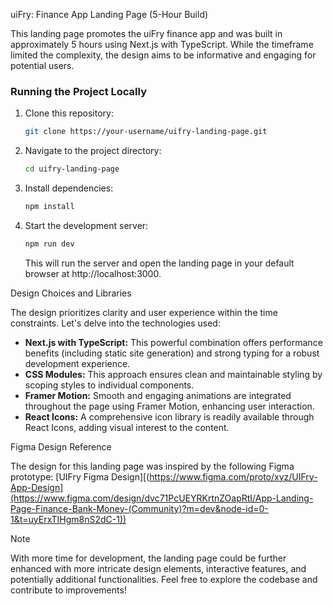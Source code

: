 uiFry: Finance App Landing Page (5-Hour Build)

This landing page promotes the uiFry finance app and was built in approximately 5 hours using Next.js with TypeScript. While the timeframe limited the complexity, the design aims to be informative and engaging for potential users.

### Running the Project Locally

1. Clone this repository:

   ```bash
   git clone https://your-username/uifry-landing-page.git
   ```

2. Navigate to the project directory:

   ```bash
   cd uifry-landing-page
   ```

3. Install dependencies:

   ```bash
   npm install
   ```

4. Start the development server:

   ```bash
   npm run dev
   ```

   This will run the server and open the landing page in your default browser at http://localhost:3000.

 Design Choices and Libraries

The design prioritizes clarity and user experience within the time constraints. Let's delve into the technologies used:

* **Next.js with TypeScript:** This powerful combination offers performance benefits (including static site generation) and strong typing for a robust development experience.
* **CSS Modules:** This approach ensures clean and maintainable styling by scoping styles to individual components.
* **Framer Motion:** Smooth and engaging animations are integrated throughout the page using Framer Motion, enhancing user interaction.
* **React Icons:** A comprehensive icon library is readily available through React Icons, adding visual interest to the content.

 Figma Design Reference

The design for this landing page was inspired by the following Figma prototype: [UIFry Figma Design][(https://www.figma.com/proto/xyz/UIFry-App-Design](https://www.figma.com/design/dvc71PcUEYRKrtnZOapRtI/App-Landing-Page-Finance-Bank-Money-(Community)?m=dev&node-id=0-1&t=uyErxTIHgm8nS2dC-1))

Note

With more time for development, the landing page could be further enhanced with more intricate design elements, interactive features, and potentially additional functionalities. Feel free to explore the codebase and contribute to improvements!

  
